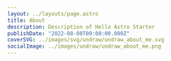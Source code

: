 ```yaml
---
layout: ../layouts/page.astro
title: About
description: Description of Hello Astro Starter
publishDate: "2022-08-08T00:00:00.000Z"
coverSVG: ../images/svg/undraw/undraw_about_me.svg
socialImage: ../images/undraw/undraw_about_me.png
---
```

